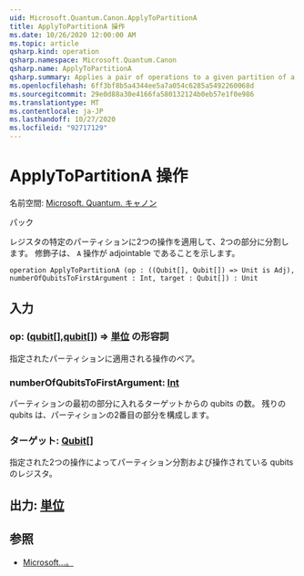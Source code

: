 ```yaml
---
uid: Microsoft.Quantum.Canon.ApplyToPartitionA
title: ApplyToPartitionA 操作
ms.date: 10/26/2020 12:00:00 AM
ms.topic: article
qsharp.kind: operation
qsharp.namespace: Microsoft.Quantum.Canon
qsharp.name: ApplyToPartitionA
qsharp.summary: Applies a pair of operations to a given partition of a register into two parts. The modifier `A` indicates that the operation is adjointable.
ms.openlocfilehash: 6ff3bf8b5a4344ee5a7a054c6285a5492260068d
ms.sourcegitcommit: 29e0d88a30e4166fa580132124b0eb57e1f0e986
ms.translationtype: MT
ms.contentlocale: ja-JP
ms.lasthandoff: 10/27/2020
ms.locfileid: "92717129"
---
```

# <a name="applytopartitiona-operation"></a>ApplyToPartitionA 操作

名前空間: [Microsoft. Quantum. キャノン](xref:Microsoft.Quantum.Canon)

パック [](https://nuget.org/packages/)


レジスタの特定のパーティションに2つの操作を適用して、2つの部分に分割します。
修飾子は、 `A` 操作が adjointable であることを示します。

```qsharp
operation ApplyToPartitionA (op : ((Qubit[], Qubit[]) => Unit is Adj), numberOfQubitsToFirstArgument : Int, target : Qubit[]) : Unit
```


## <a name="input"></a>入力

### <a name="op--qubitqubit--unit-adj"></a>op: ([qubit](xref:microsoft.quantum.lang-ref.qubit)[],[qubit](xref:microsoft.quantum.lang-ref.qubit)[]) => [単位](xref:microsoft.quantum.lang-ref.unit) の形容詞

指定されたパーティションに適用される操作のペア。


### <a name="numberofqubitstofirstargument--int"></a>numberOfQubitsToFirstArgument: [Int](xref:microsoft.quantum.lang-ref.int)

パーティションの最初の部分に入れるターゲットからの qubits の数。
残りの qubits は、パーティションの2番目の部分を構成します。


### <a name="target--qubit"></a>ターゲット: [Qubit](xref:microsoft.quantum.lang-ref.qubit)[]

指定された2つの操作によってパーティション分割および操作されている qubits のレジスタ。



## <a name="output--unit"></a>出力: [単位](xref:microsoft.quantum.lang-ref.unit)



## <a name="see-also"></a>参照

- [Microsoft...。](xref:Microsoft.Quantum.Canon.ApplyToPartition)